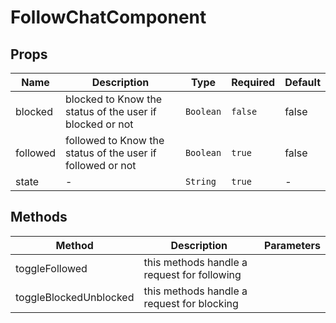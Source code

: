 # FollowChatComponent

## Props

<!-- @vuese:FollowChatComponent:props:start -->
|Name|Description|Type|Required|Default|
|---|---|---|---|---|
|blocked|blocked to Know the status of the user if blocked or not|`Boolean`|`false`|false|
|followed|followed to Know the status of the user if followed or not|`Boolean`|`true`|false|
|state|-|`String`|`true`|-|

<!-- @vuese:FollowChatComponent:props:end -->


## Methods

<!-- @vuese:FollowChatComponent:methods:start -->
|Method|Description|Parameters|
|---|---|---|
|toggleFollowed|this methods handle a request for following || unfollowing the  user|no|
|toggleBlockedUnblocked|this methods handle a request for blocking || unblocking the  user|no|

<!-- @vuese:FollowChatComponent:methods:end -->


